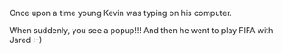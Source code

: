 Once upon a time young Kevin was typing on his computer.

When suddenly, you see a popup!!! And then he went to play FIFA with Jared :-)